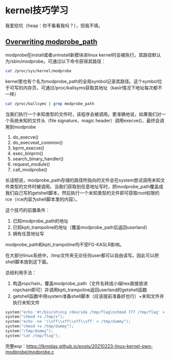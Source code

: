 # kernel技巧学习

我爱挖坑（heap：你不看看我吗？），但我不填。

## [Overwriting modprobe_path](https://lkmidas.github.io/posts/20210223-linux-kernel-pwn-modprobe/)

modprobe在install或者uninstall新模块进linux kernel时会被执行。其路径默认为/sbin/modprobe。可通过以下命令获得其路径：
```sh
cat /proc/sys/kernel/modprobe
```
kernel里也有个名为modprobe_path的全局symbol记录其路径。这个symbol位于可写的内存页，可通过/proc/kallsyms获取其地址（kaslr情况下地址每次都不一样）
```sh
cat /proc/kallsyms | grep modprobe_path
```
当我们执行一个未知类型的文件时，该程序会被调用。更准确地说，如果我们对一个系统未知的文件头（file signature，magic header）调用execve()，最终会调用到modprobe
1. do_execve()
2. do_execveat_common()
3. bprm_execve()
4. exec_binprm()
5. search_binary_handler()
6. request_module()
7. call_modprobe()

长话短说，modprobe_path存储的路径所指向的文件会在system尝试调用未知文件类型的文件时被调用。当我们获取到任意地址写时，把modprobe_path覆盖成我们自己写的getshell脚本，然后执行一个未知类型的文件即可获取root权限的rce（rce内容为shell脚本里的内容）。

这个技巧的前置条件：
1. 已知modprobe_path的地址
2. 已知kpti_trampoline的地址（覆盖modprobe_path后返回userland）
3. 拥有任意地址写

modprobe_path和kpti_trampoline均不受FG-KASLR影响。

在大部分linux系统中，/tmp文件夹无论任何user都可以自由读写。因此可以把shell脚本放到这下面。

总结利用手法：
1. 构造ropchain，覆盖modprobe_path（文件名转成小端hex直接放进ropchain即可）并调用kpti_trampoline返回userland的getshell函数
2. getshell函数中用system准备shell脚本（应该提前准备好也行）+未知文件并执行未知文件
```c
system("echo '#!/bin/sh\ncp /dev/sda /tmp/flag\nchmod 777 /tmp/flag' > /tmp/x");
system("chmod +x /tmp/x");
system("echo -ne '\\xff\\xff\\xff\\xff' > /tmp/dummy");
system("chmod +x /tmp/dummy");
system("/tmp/dummy");
system("cat /tmp/flag");
```
完整exp：https://lkmidas.github.io/posts/20210223-linux-kernel-pwn-modprobe/modprobe.c